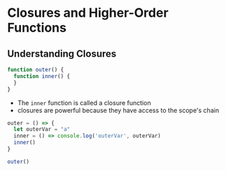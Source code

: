 # Closures and Higher-Order Functions

## Understanding Closures

```javascript
function outer() {
  function inner() {
  }
}
```

* The `inner` function is called a closure function
* closures are powerful because they have access to the scope's chain

```javascript
outer = () => {
  let outerVar = "a"
  inner = () => console.log('outerVar', outerVar)
  inner()
}

outer()
```



